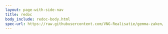 ```yaml
---
layout: page-with-side-nav
title: redoc
body_include: redoc-body.html
spec-url: https://raw.githubusercontent.com/VNG-Realisatie/gemma-zaken/master/api-specificatie/zrc/1.2.x/1.2.1/openapi.yaml
---
```

<redoc spec-url='{{ page.spec-url}}'></redoc>

